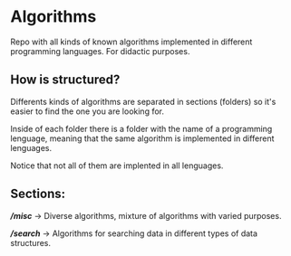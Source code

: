 # Algorithms

Repo with all kinds of known algorithms implemented in different programming languages. For didactic purposes.

## How is structured?

Differents kinds of algorithms are separated in sections (folders) so it's easier to find the one you are looking for.

Inside of each folder there is a folder with the name of a programming lenguage, meaning that the same algorithm is implemented in different lenguages.

Notice that not all of them are implented in all lenguages.

## Sections:

**_/misc_** -> Diverse algorithms, mixture of algorithms with varied purposes.
 
**_/search_** -> Algorithms for searching data in different types of data structures. 
